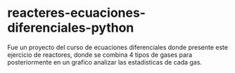 ﻿# reacteres-ecuaciones-diferenciales-python
Fue un proyecto del curso de ecuaciones diferenciales donde presente este ejercicio de reactores, donde se combina 4 tipos de gases para posteriormente en un grafico analizar las estadisticas de cada gas.
